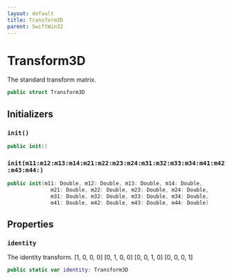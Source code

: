 ```yaml
---
layout: default
title: Transform3D
parent: SwiftWin32
---
```

# Transform3D

The standard transform matrix.

``` swift
public struct Transform3D 
```

## Initializers

### `init()`

``` swift
public init() 
```

### `init(m11:m12:m13:m14:m21:m22:m23:m24:m31:m32:m33:m34:m41:m42:m43:m44:)`

``` swift
public init(m11: Double, m12: Double, m13: Double, m14: Double,
              m21: Double, m22: Double, m23: Double, m24: Double,
              m31: Double, m32: Double, m33: Double, m34: Double,
              m41: Double, m42: Double, m43: Double, m44: Double) 
```

## Properties

### `identity`

The identity transform.
\[1, 0, 0, 0\]
\[0, 1, 0, 0\]
\[0, 0, 1, 0\]
\[0, 0, 0, 1\]

``` swift
public static var identity: Transform3D 
```
